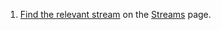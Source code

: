 1. [Find the relevant stream](/help/browse-and-subscribe-to-streams#browse-streams) on
the [Streams](/#streams) page.
